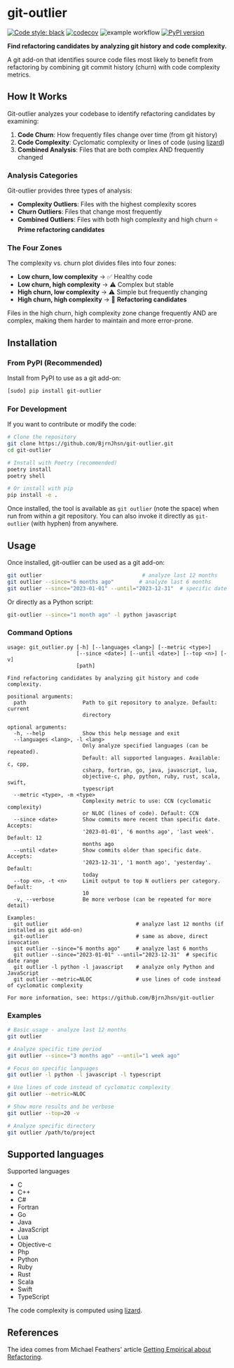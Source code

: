 # git-outlier
[![Code style: black](https://img.shields.io/badge/code%20style-black-000000.svg)](https://github.com/psf/black)
[![codecov](https://codecov.io/gh/BjrnJhsn/git-outlier/branch/main/graph/badge.svg?token=UJXXUA0Q9D)](https://codecov.io/gh/BjrnJhsn/git-outlier)
![example workflow](https://github.com/BjrnJhsn/git-outlier/actions/workflows/python-app.yml/badge.svg)
[![PyPI version](https://badge.fury.io/py/git-outlier.svg)](https://badge.fury.io/py/git-outlier)

**Find refactoring candidates by analyzing git history and code complexity.**

A git add-on that identifies source code files most likely to benefit from refactoring by combining git commit history (churn) with code complexity metrics.

## How It Works

Git-outlier analyzes your codebase to identify refactoring candidates by examining:

1. **Code Churn**: How frequently files change over time (from git history)
2. **Code Complexity**: Cyclomatic complexity or lines of code (using [lizard](http://www.lizard.ws/))
3. **Combined Analysis**: Files that are both complex AND frequently changed

### Analysis Categories

Git-outlier provides three types of analysis:

- **Complexity Outliers**: Files with the highest complexity scores
- **Churn Outliers**: Files that change most frequently  
- **Combined Outliers**: Files with both high complexity and high churn ⭐ **Prime refactoring candidates**

### The Four Zones

The complexity vs. churn plot divides files into four zones:

- **Low churn, low complexity** → ✅ Healthy code
- **Low churn, high complexity** → ⚠️ Complex but stable  
- **High churn, low complexity** → ⚠️ Simple but frequently changing
- **High churn, high complexity** → 🚨 **Refactoring candidates**

Files in the high churn, high complexity zone change frequently AND are complex, making them harder to maintain and more error-prone.

## Installation

### From PyPI (Recommended)
Install from PyPI to use as a git add-on:
```bash
[sudo] pip install git-outlier
```

### For Development
If you want to contribute or modify the code:
```bash
# Clone the repository
git clone https://github.com/BjrnJhsn/git-outlier.git
cd git-outlier

# Install with Poetry (recommended)
poetry install
poetry shell

# Or install with pip
pip install -e .
```

Once installed, the tool is available as `git outlier` (note the space) when run from within a git repository. You can also invoke it directly as `git-outlier` (with hyphen) from anywhere.

## Usage

Once installed, git-outlier can be used as a git add-on:
```bash
git outlier                                # analyze last 12 months
git outlier --since="6 months ago"        # analyze last 6 months
git outlier --since="2023-01-01" --until="2023-12-31"  # specific date range
```

Or directly as a Python script:
```bash
git-outlier --since="1 month ago" -l python javascript
```

### Command Options

```
usage: git_outlier.py [-h] [--languages <lang>] [--metric <type>]
                      [--since <date>] [--until <date>] [--top <n>] [-v]
                      [path]

Find refactoring candidates by analyzing git history and code complexity.

positional arguments:
  path                  Path to git repository to analyze. Default: current
                        directory

optional arguments:
  -h, --help            Show this help message and exit
  --languages <lang>, -l <lang>
                        Only analyze specified languages (can be repeated).
                        Default: all supported languages. Available: c, cpp,
                        csharp, fortran, go, java, javascript, lua,
                        objective-c, php, python, ruby, rust, scala, swift,
                        typescript
  --metric <type>, -m <type>
                        Complexity metric to use: CCN (cyclomatic complexity)
                        or NLOC (lines of code). Default: CCN
  --since <date>        Show commits more recent than specific date. Accepts:
                        '2023-01-01', '6 months ago', 'last week'. Default: 12
                        months ago
  --until <date>        Show commits older than specific date. Accepts:
                        '2023-12-31', '1 month ago', 'yesterday'. Default:
                        today
  --top <n>, -t <n>     Limit output to top N outliers per category. Default:
                        10
  -v, --verbose         Be more verbose (can be repeated for more detail)

Examples:
  git outlier                            # analyze last 12 months (if installed as git add-on)
  git-outlier                            # same as above, direct invocation
  git outlier --since="6 months ago"     # analyze last 6 months  
  git outlier --since="2023-01-01" --until="2023-12-31"  # specific date range
  git outlier -l python -l javascript    # analyze only Python and JavaScript
  git outlier --metric=NLOC              # use lines of code instead of cyclomatic complexity

For more information, see: https://github.com/BjrnJhsn/git-outlier
```

### Examples

```bash
# Basic usage - analyze last 12 months
git outlier

# Analyze specific time period
git outlier --since="3 months ago" --until="1 week ago"

# Focus on specific languages
git outlier -l python -l javascript -l typescript

# Use lines of code instead of cyclomatic complexity
git outlier --metric=NLOC

# Show more results and be verbose
git outlier --top=20 -v

# Analyze specific directory
git outlier /path/to/project
```

## Supported languages
Supported languages
- C
- C++
- C#
- Fortran
- Go
- Java
- JavaScript
- Lua 
- Objective-c
- Php
- Python
- Ruby
- Rust
- Scala
- Swift
- TypeScript

The code complexity is computed using [lizard](http://www.lizard.ws/).
## References
The idea comes from Michael Feathers' article [Getting Empirical about Refactoring](https://www.agileconnection.com/article/getting-empirical-about-refactoring).

